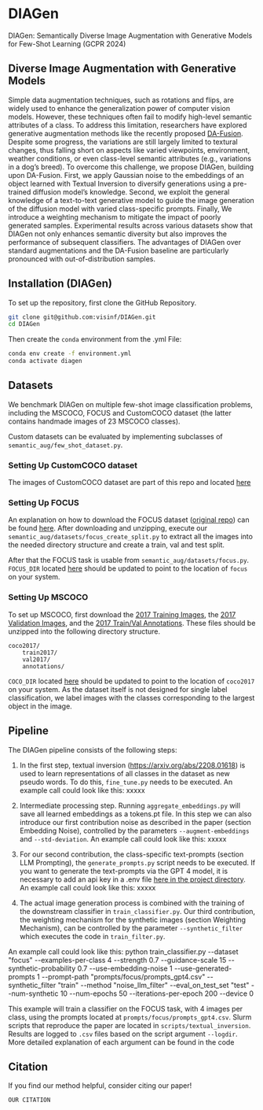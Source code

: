 # DIAGen
DIAGen: Semantically Diverse Image Augmentation with Generative Models for Few-Shot Learning (GCPR 2024)

## Diverse Image Augmentation with Generative Models
Simple data augmentation techniques, such as rotations and flips, are widely used to enhance the generalization power of computer vision models. However, these techniques often fail to modify high-level semantic attributes of a class. To address this limitation, researchers have explored generative augmentation methods like the recently proposed [DA-Fusion](https://arxiv.org/abs/2302.07944). Despite some progress, the variations are still largely limited to textural changes, thus falling short on aspects like varied viewpoints, environment, weather conditions, or even class-level semantic attributes (e.g., variations in a dog’s breed). To overcome this challenge, we propose DIAGen, building upon DA-Fusion. First, we apply Gaussian noise to the embeddings of an object learned with Textual Inversion to diversify generations using a pre-trained diffusion model’s knowledge. Second, we exploit the general knowledge of a text-to-text generative model to guide the image generation of the diffusion model with varied class-specific prompts. Finally, We introduce a weighting mechanism to mitigate the impact of poorly generated samples. Experimental results across various datasets show that DIAGen not only enhances semantic diversity but also improves the performance of subsequent classifiers. The advantages of DIAGen over standard augmentations and the DA-Fusion baseline are particularly pronounced with out-of-distribution samples.

## Installation (DIAGen)

To set up the repository, first clone the GitHub Repository.

```bash
git clone git@github.com:visinf/DIAGen.git
cd DIAGen
```

Then create the `conda` environment from the .yml File:

```bash
conda env create -f environment.yml
conda activate diagen
```

## Datasets

We benchmark DIAGen on multiple few-shot image classification problems, including the MSCOCO, FOCUS and CustomCOCO dataset (the latter contains handmade images of 23 MSCOCO classes).

Custom datasets can be evaluated by implementing subclasses of `semantic_aug/few_shot_dataset.py`.

### Setting Up CustomCOCO dataset

The images of CustomCOCO dataset are part of this repo and located [here](https://github.com/visinf/DIAGen/blob/main/semantic_aug/datasets/custom_coco/)

### Setting Up FOCUS

An explanation on how to download the FOCUS dataset ([original repo](https://github.com/priyathamkat/focus.git)) can be found [here](https://umd.app.box.com/s/w7tvxer0wur7vtsoqcemfopgshn6zklv). After downloading and unzipping, execute our `semantic_aug/datasets/focus_create_split.py` to extract all the images into the needed directory structure and create a train, val and test split.

After that the FOCUS task is usable from `semantic_aug/datasets/focus.py`. `FOCUS_DIR` located [here](https://github.com/visinf/DIAGen/blob/main/semantic_aug/datasets/focus.py#L19) should be updated to point to the location of `focus` on your system.

### Setting Up MSCOCO

To set up MSCOCO, first download the [2017 Training Images](http://images.cocodataset.org/zips/train2017.zip), the [2017 Validation Images](http://images.cocodataset.org/zips/val2017.zip), and the [2017 Train/Val Annotations](http://images.cocodataset.org/annotations/annotations_trainval2017.zip). These files should be unzipped into the following directory structure.

```
coco2017/
    train2017/
    val2017/
    annotations/
```

`COCO_DIR` located [here](https://github.com/visinf/DIAGen/blob/main/semantic_aug/datasets/coco.py#L17) should be updated to point to the location of `coco2017` on your system. As the dataset itself is not designed for single label classification, we label images with the classes corresponding to the largest object in the image.

## Pipeline

The DIAGen pipeline consists of the following steps:

1. In the first step, textual inversion (https://arxiv.org/abs/2208.01618) is used to learn representations of all classes in the dataset as new pseudo words. To do this, `fine_tune.py` needs to be executed.
An example call could look like this: xxxxx

2. Intermediate processing step. Running `aggregate_embeddings.py` will save all learned embeddings as a tokens.pt file. In this step we can also introduce our first contribution noise as described in the paper (section Embedding Noise), controlled by the parameters `--augment-embeddings` and `--std-deviation`.
An example call could look like this: xxxxx

3. For our second contribution, the class-specific text-prompts (section LLM Prompting), the `generate_prompts.py` script needs to be executed. If you want to generate the text-prompts via the GPT 4 model, it is necessary to add an api key in a .env file [here in the project directory](https://github.com/visinf/DIAGen).
An example call could look like this: xxxxx

4. The actual image generation process is combined with the training of the downstream classifier in `train_classifier.py`. Our third contribution, the weighting mechanism for the synthetic images (section Weighting Mechanism), can be controlled by the parameter `--synthetic_filter` which executes the code in `train_filter.py`.

An example call could look like this: 
python train_classifier.py --dataset "focus" --examples-per-class 4 --strength 0.7 --guidance-scale 15 --synthetic-probability 0.7 --use-embedding-noise 1 --use-generated-prompts 1 --prompt-path "prompts/focus/prompts_gpt4.csv" --synthetic_filter "train" --method "noise_llm_filter" --eval_on_test_set "test" --num-synthetic 10 --num-epochs 50 --iterations-per-epoch 200 --device 0

This example will train a classifier on the FOCUS task, with 4 images per class, using the prompts located at `prompts/focus/prompts_gpt4.csv`. Slurm scripts that reproduce the paper are located in `scripts/textual_inversion`. Results are logged to `.csv` files based on the script argument `--logdir`. More detailed explanation of each argument can be found in the code

## Citation

If you find our method helpful, consider citing our paper!

```
OUR CITATION
```

